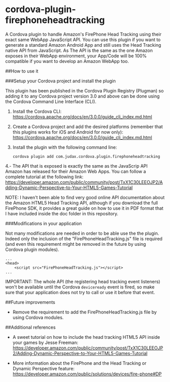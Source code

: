cordova-plugin-firephoneheadtracking
====================================

A Cordova plugin to handle Amazon's FirePhone Head Tracking using their exact same WebApp JavaScript API. You can use this plugin if you want to generate a standard Amazon Android App and still uses the Head Tracking native API from JavaScript. As The API is the same as the one Amazon exposes in their WebApp environment, your App/Code will be 100% compatible if you want to develop an Amazon WebApp too.

##How to use it

###Setup your Cordova project and install the plugin

This plugin has been published in the Cordova Plugin Registry (Plugman) so adding it to any Cordova project version 3.0 and above can be done using the Cordova Command Line Interface (CLI).

1. Install the Cordova CLI: https://cordova.apache.org/docs/en/3.0.0/guide_cli_index.md.html
2. Create a Cordova project and add the desired platforms (remember that this plugins works for iOS and Android for now only): https://cordova.apache.org/docs/en/3.0.0/guide_cli_index.md.html
3. Install the plugin with the following command line:

	`cordova plugin add com.judax.cordova.plugin.firephoneheadtracking`

4.- The API that is exposed is exactly the same as the JavaScrip API Amazon has released for their Amazon Web Apps. You can follow a complete tutorial at the following link: https://developer.amazon.com/public/community/post/TxX1C30LEEOJP2/Adding-Dynamic-Perspective-to-Your-HTML5-Games-Tutorial

NOTE: I haven't been able to find very good online API documentation about the Amazon HTML5 Head Tracking API, although if you download the full FirePhone SDK, it provides a great guide on how to use it in PDF format that I have included inside the doc folder in this repository.

###Modifications in your application

Not many modifications are needed in order to be able use the the plugin. Indeed only the inclusion of the "FirePhoneHeadTracking.js" file is required (and even this requirement might be removed in the future by using Cordova plugin modules). 

	...
	<head>
		<script src="FirePhoneHeadTracking.js"></script>
	...

IMPORTANT: The whole API (the registering head tracking event listeners) won't be available until the Cordova `deviceready` event is fired, so make sure that your application does not try to call or use it before that event.

##Future improvements

* Remove the requirement to add the FirePhoneHeadTracking.js file by using Cordova modules.

##Additional references

* A sweet tutorial on how to include the head tracking HTML5 API inside your games by Jesse Freeman: https://developer.amazon.com/public/community/post/TxX1C30LEEOJP2/Adding-Dynamic-Perspective-to-Your-HTML5-Games-Tutorial

* More information about the FirePhone and the Head Tracking or Dynamic Perspective feature: https://developer.amazon.com/public/solutions/devices/fire-phone#DP

